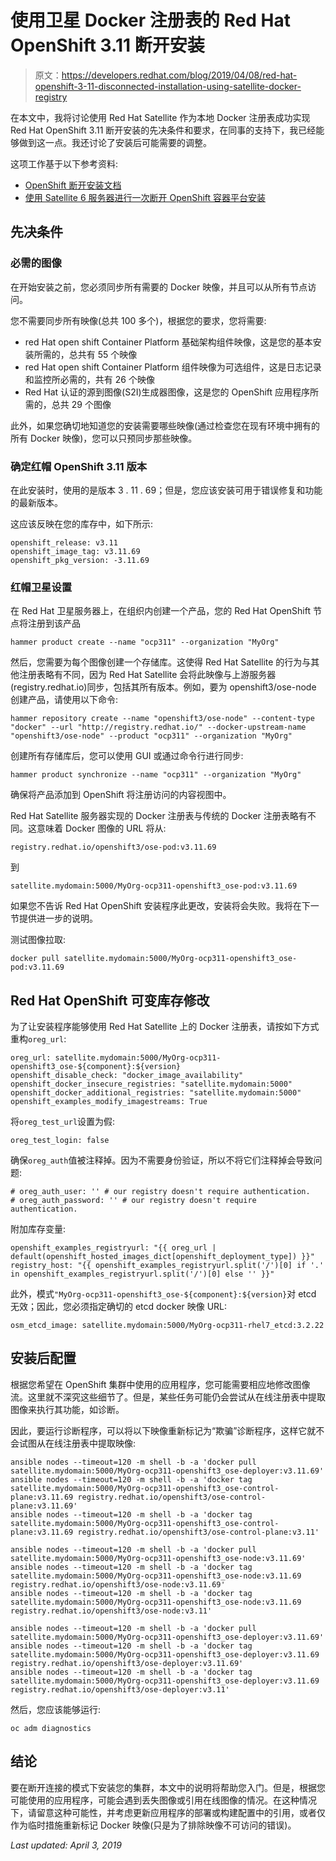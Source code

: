# 使用卫星 Docker 注册表的 Red Hat OpenShift 3.11 断开安装

> 原文：<https://developers.redhat.com/blog/2019/04/08/red-hat-openshift-3-11-disconnected-installation-using-satellite-docker-registry>

在本文中，我将讨论使用 Red Hat Satellite 作为本地 Docker 注册表成功实现 Red Hat OpenShift 3.11 断开安装的先决条件和要求，在同事的支持下，我已经能够做到这一点。我还讨论了安装后可能需要的调整。

这项工作基于以下参考资料:

*   [OpenShift 断开安装文档](https://docs.openshift.com/container-platform/3.11/install/disconnected_install.html)
*   [使用 Satellite 6 服务器进行一次断开 OpenShift 容器平台安装](https://blog.openshift.com/using-satellite-6-server-disconnect-openshift-container-platform-install/)

## 先决条件

### 必需的图像

在开始安装之前，您必须同步所有需要的 Docker 映像，并且可以从所有节点访问。

您不需要同步所有映像(总共 100 多个)，根据您的要求，您将需要:

*   red Hat open shift Container Platform 基础架构组件映像，这是您的基本安装所需的，总共有 55 个映像
*   red Hat open shift Container Platform 组件映像为可选组件，这是日志记录和监控所必需的，共有 26 个映像
*   Red Hat 认证的源到图像(S2I)生成器图像，这是您的 OpenShift 应用程序所需的，总共 29 个图像

此外，如果您确切地知道您的安装需要哪些映像(通过检查您在现有环境中拥有的所有 Docker 映像)，您可以只预同步那些映像。

### 确定红帽 OpenShift 3.11 版本

在此安装时，使用的是版本 3 . 11 . 69；但是，您应该安装可用于错误修复和功能的最新版本。

这应该反映在您的库存中，如下所示:

```
openshift_release: v3.11
openshift_image_tag: v3.11.69
openshift_pkg_version: -3.11.69
```

### 红帽卫星设置

在 Red Hat 卫星服务器上，在组织内创建一个产品，您的 Red Hat OpenShift 节点将注册到该产品

```
hammer product create --name "ocp311" --organization "MyOrg"
```

然后，您需要为每个图像创建一个存储库。这使得 Red Hat Satellite 的行为与其他注册表略有不同，因为 Red Hat Satellite 会将此映像与上游服务器(registry.redhat.io)同步，包括其所有版本。例如，要为 openshift3/ose-node 创建产品，请使用以下命令:

```
hammer repository create --name "openshift3/ose-node" --content-type "docker" --url "http://registry.redhat.io/" --docker-upstream-name "openshift3/ose-node" --product "ocp311" --organization "MyOrg"
```

创建所有存储库后，您可以使用 GUI 或通过命令行进行同步:

```
hammer product synchronize --name "ocp311" --organization "MyOrg"
```

确保将产品添加到 OpenShift 将注册访问的内容视图中。

Red Hat Satellite 服务器实现的 Docker 注册表与传统的 Docker 注册表略有不同。这意味着 Docker 图像的 URL 将从:

```
registry.redhat.io/openshift3/ose-pod:v3.11.69
```

到

```
satellite.mydomain:5000/MyOrg-ocp311-openshift3_ose-pod:v3.11.69
```

如果您不告诉 Red Hat OpenShift 安装程序此更改，安装将会失败。我将在下一节提供进一步的说明。

测试图像拉取:

```
docker pull satellite.mydomain:5000/MyOrg-ocp311-openshift3_ose-pod:v3.11.69
```

## Red Hat OpenShift 可变库存修改

为了让安装程序能够使用 Red Hat Satellite 上的 Docker 注册表，请按如下方式重构`oreg_url`:

```
oreg_url: satellite.mydomain:5000/MyOrg-ocp311-openshift3_ose-${component}:${version}
openshift_disable_check: "docker_image_availability"
openshift_docker_insecure_registries: "satellite.mydomain:5000"
openshift_docker_additional_registries: "satellite.mydomain:5000"
openshift_examples_modify_imagestreams: True
```

将`oreg_test_url`设置为假:

```
oreg_test_login: false
```

确保`oreg_auth`值被注释掉。因为不需要身份验证，所以不将它们注释掉会导致问题:

```
# oreg_auth_user: '' # our registry doesn't require authentication. 
# oreg_auth_password: '' # our registry doesn't require authentication.

```

附加库存变量:

```
openshift_examples_registryurl: "{{ oreg_url | default(openshift_hosted_images_dict[openshift_deployment_type]) }}"
registry_host: "{{ openshift_examples_registryurl.split('/')[0] if '.' in openshift_examples_registryurl.split('/')[0] else '' }}"
```

此外，模式`"MyOrg-ocp311-openshift3_ose-${component}:${version}`对 etcd 无效；因此，您必须指定确切的 etcd docker 映像 URL:

```
osm_etcd_image: satellite.mydomain:5000/MyOrg-ocp311-rhel7_etcd:3.2.22
```

## 安装后配置

根据您希望在 OpenShift 集群中使用的应用程序，您可能需要相应地修改图像流。这里就不深究这些细节了。但是，某些任务可能仍会尝试从在线注册表中提取图像来执行其功能，如诊断。

因此，要运行诊断程序，可以将以下映像重新标记为“欺骗”诊断程序，这样它就不会试图从在线注册表中提取映像:

```
ansible nodes --timeout=120 -m shell -b -a 'docker pull satellite.mydomain:5000/MyOrg-ocp311-openshift3_ose-deployer:v3.11.69'
ansible nodes --timeout=120 -m shell -b -a 'docker tag satellite.mydomain:5000/MyOrg-ocp311-openshift3_ose-control-plane:v3.11.69 registry.redhat.io/openshift3/ose-control-plane:v3.11.69'
ansible nodes --timeout=120 -m shell -b -a 'docker tag satellite.mydomain:5000/MyOrg-ocp311-openshift3_ose-control-plane:v3.11.69 registry.redhat.io/openshift3/ose-control-plane:v3.11'

ansible nodes --timeout=120 -m shell -b -a 'docker pull satellite.mydomain:5000/MyOrg-ocp311-openshift3_ose-node:v3.11.69'
ansible nodes --timeout=120 -m shell -b -a 'docker tag satellite.mydomain:5000/MyOrg-ocp311-openshift3_ose-node:v3.11.69 registry.redhat.io/openshift3/ose-node:v3.11.69'
ansible nodes --timeout=120 -m shell -b -a 'docker tag satellite.mydomain:5000/MyOrg-ocp311-openshift3_ose-node:v3.11.69 registry.redhat.io/openshift3/ose-node:v3.11'

ansible nodes --timeout=120 -m shell -b -a 'docker pull satellite.mydomain:5000/MyOrg-ocp311-openshift3_ose-deployer:v3.11.69'
ansible nodes --timeout=120 -m shell -b -a 'docker tag satellite.mydomain:5000/MyOrg-ocp311-openshift3_ose-deployer:v3.11.69 registry.redhat.io/openshift3/ose-deployer:v3.11.69'
ansible nodes --timeout=120 -m shell -b -a 'docker tag satellite.mydomain:5000/MyOrg-ocp311-openshift3_ose-deployer:v3.11.69 registry.redhat.io/openshift3/ose-deployer:v3.11'

```

然后，您应该能够运行:

```
oc adm diagnostics
```

## 结论

要在断开连接的模式下安装您的集群，本文中的说明将帮助您入门。但是，根据您可能使用的应用程序，可能会遇到丢失图像或引用在线图像的情况。在这种情况下，请留意这种可能性，并考虑更新应用程序的部署或构建配置中的引用，或者仅作为临时措施重新标记 Docker 映像(只是为了排除映像不可访问的错误)。

*Last updated: April 3, 2019*